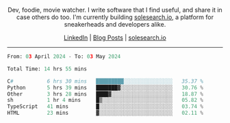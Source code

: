 <p align="center">Dev, foodie, movie watcher. I write software that I find useful, and share it in case others do too. I'm currently building <a href="https://solesearch.io">solesearch.io</a>, a platform for sneakerheads and developers alike.</p>
<p align="center">
  <a href="https://www.linkedin.com/in/peter-rauscher">LinkedIn</a>
  |
  <a href="https://dev.to/peterrauscher">Blog Posts</a>
  |
  <a href="https://solesearch.io">solesearch.io</a>
</p>
<hr/>
<!--START_SECTION:waka-->

```python
From: 03 April 2024 - To: 03 May 2024

Total Time: 14 hrs 55 mins

C#           6 hrs 30 mins   █████████░░░░░░░░░░░░░░░░   35.37 %
Python       5 hrs 39 mins   ███████▓░░░░░░░░░░░░░░░░░   30.76 %
Other        3 hrs 28 mins   ████▓░░░░░░░░░░░░░░░░░░░░   18.87 %
sh           1 hr 4 mins     █▒░░░░░░░░░░░░░░░░░░░░░░░   05.82 %
TypeScript   41 mins         █░░░░░░░░░░░░░░░░░░░░░░░░   03.74 %
HTML         23 mins         ▓░░░░░░░░░░░░░░░░░░░░░░░░   02.11 %
```

<!--END_SECTION:waka-->
